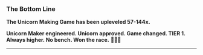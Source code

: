 ### The Bottom Line

**The Unicorn Making Game has been upleveled 57-144x.**

**Unicorn Maker engineered. Unicorn approved. Game changed. TIER 1. Always higher. No bench. Won the race.** 🦄🔥🚀

---
